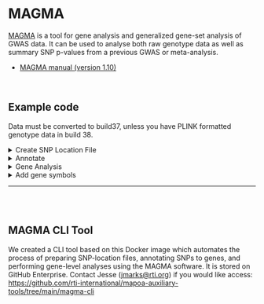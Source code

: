 # MAGMA
[MAGMA](https://ctg.cncr.nl/software/magma) is a tool for gene analysis and generalized gene-set analysis of GWAS data. It can be used to analyse both raw genotype data as well as summary SNP p-values from a previous GWAS or meta-analysis.

* [MAGMA manual (version 1.10) ](https://vu.data.surfsara.nl/index.php/s/MUiv3y1SFRePnyG)

<br>

## Example code
Data must be converted to build37, unless you have PLINK formatted genotype data in build 38.

<details>
    <summary>Create SNP Location File</summary>
    
```bash
infile=/home/ec2-user/rti-shared/gwas/phs000315_whi_garnet/results/uui/0001/minimac4_eagle2.4/topmed_r2/eur/biocloud_gwas_workflows/liftover_genomic_annotations/cromwell-executions/genome_liftover/f6a90825-fa7c-44fe-853f-552cab16c04f/call-final/execution/whi_garnet_c1c2_eur.rvtests.MetaAssoc.rsq.0.8.sampleMAF.0.01.hg19.tsv.gz
outfile=/home/ec2-user/rti-shared/gwas/phs000315_whi_garnet/results/uui/0001/minimac4_eagle2.4/topmed_r2/eur/magma/input/whi_garnet_c1c2_eur_snp_loc.tsv

# header
printf "SNP\tCHR\tBP\tP\tN\n" > $outfile

# VARIANT_ID CHR GRCh19_POS REF ALT ALT_AF MAF POP_MAF SOURCE IMP_QUAL N ALT_EFFECT SE P
zcat $infile | tail -n +2 |\
perl -lane ' print join("\t",$F[0],$F[1],$F[2], $F[13], $F[10]);' > tmp.txt
#perl -lane ' print join("\t",$F[0],$F[1],$F[2], $F[13], $F[10]);' >> $outfile


# make SNP IDs only rsID and not rsID:pos:A1:A2
# will cause issues because of a mismatch in SNP ID nomenclature between ref data and SNP p-value file 
awk ' {split($1,a,":") ;$1 = a[1]}  { print $0 }' OFS="\t" tmp.txt > tmp2.txt

# keep only variants with rsIDs
grep rs tmp2.txt >> $outfile

rm tmp*
```
</details>
    
    
    
    
    
<details>
    <summary>Annotate</summary>
    
Produces a file `[ANNOT_PREFIX].genes.annot`  containing the mapping of SNPs to genes.
  
```bash
# annotate with 100kb window
docker run -i -v $PWD:/data/ rtibiocloud/magma:v1.10_b95f665 \
/opt/magma \
    --annotate window=100 \
    --snp-loc /data/$snploc \
    --gene-loc /opt/NCBI37.3.gene.loc \
    --out /data/$outann
```
</details>
    
    
    
    
    
    
<details>
  <summary>Gene Analysis</summary>

Need a reference data set such as the 1,000 Genomes European panel (available on the MAGMA site).  
  
```bash
# The SNP locations in the data are in reference to human genome Build 37.
wget https://ctg.cncr.nl/software/MAGMA/ref_data/g1000_eur.zip
unzip g1000_eur.zip

# --gene-model snp-wise=mean is default for --pval runs
docker run -i -v $PWD:/data/ rtibiocloud/magma:v1.10_4bb4e51 \
/opt/magma \
    --genes-only \
    --bfile /data/g1000_eur \
    --pval /data/whi_garnet_c1c2_eur_snp_loc.tsv  ncol=N \
    --gene-annot /data/annotate_whi_garnet_c1c2_eur.genes.annot \
    --out /data/whi_garnet_c1c2_eur_gene_analysis
    #--gene-model multi \
#Reading file /data/g1000_eur.fam... 503 individuals read    
```
</details>



<details>
  <summary>Add gene symbols</summary>
  
```bash
infile=whi_garnet_c1c2_eur_gene_analysis.genes.out
outfile=$infile.gene_symbols_added.txt
head -n 1 $infile | awk '{print $0, "SYMBOL"}' > $outfile

# interactive mode
docker run -ti -v $PWD:/data/ rtibiocloud/magma:v1.10_b95f665 bash
cd /data/

infile=whi_garnet_c1c2_eur_gene_analysis.genes.out
outfile=$infile.gene_symbols_added.txt

# append gene symbol to outfil
awk 'FNR==NR{map[$1] = $6; next}
      { print $0, map[$1] }' /opt/NCBI37.3.gene.loc <(tail -n +2 $infile) >> $outfile
  
```  
</details>  

---

<br><br>

## MAGMA CLI Tool
We created a CLI tool based on this Docker image which automates the process of preparing SNP-location files, annotating SNPs to genes, and performing gene-level analyses using the MAGMA software.
It is stored on GitHub Enterprise.
Contact Jesse (jmarks@rti.org) if you would like access: https://github.com/rti-international/mapoa-auxiliary-tools/tree/main/magma-cli
